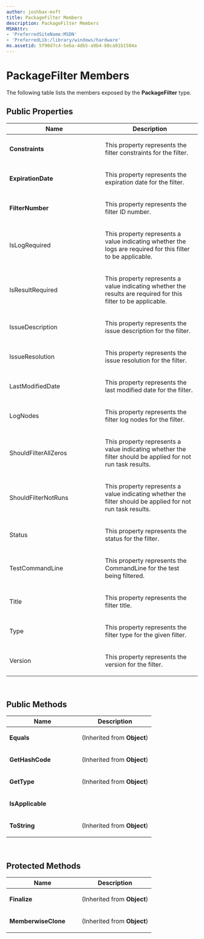 ```yaml
---
author: joshbax-msft
title: PackageFilter Members
description: PackageFilter Members
MSHAttr:
- 'PreferredSiteName:MSDN'
- 'PreferredLib:/library/windows/hardware'
ms.assetid: 5f90d7c4-5e6a-4db5-a9b4-88ca91b1504a
---
```


# PackageFilter Members


The following table lists the members exposed by the **PackageFilter** type.

## Public Properties


<table>
<colgroup>
<col width="50%" />
<col width="50%" />
</colgroup>
<thead>
<tr class="header">
<th>Name</th>
<th>Description</th>
</tr>
</thead>
<tbody>
<tr class="odd">
<td><p><strong>Constraints</strong></p></td>
<td><p>This property represents the filter constraints for the filter.</p></td>
</tr>
<tr class="even">
<td><p><strong>ExpirationDate</strong></p></td>
<td><p>This property represents the expiration date for the filter.</p></td>
</tr>
<tr class="odd">
<td><p><strong>FilterNumber</strong></p></td>
<td><p>This property represents the filter ID number.</p></td>
</tr>
<tr class="even">
<td><p>IsLogRequired</p></td>
<td><p>This property represents a value indicating whether the logs are required for this filter to be applicable.</p></td>
</tr>
<tr class="odd">
<td><p>IsResultRequired</p></td>
<td><p>This property represents a value indicating whether the results are required for this filter to be applicable.</p></td>
</tr>
<tr class="even">
<td><p>IssueDescription</p></td>
<td><p>This property represents the issue description for the filter.</p></td>
</tr>
<tr class="odd">
<td><p>IssueResolution</p></td>
<td><p>This property represents the issue resolution for the filter.</p></td>
</tr>
<tr class="even">
<td><p>LastModifiedDate</p></td>
<td><p>This property represents the last modified date for the filter.</p></td>
</tr>
<tr class="odd">
<td><p>LogNodes</p></td>
<td><p>This property represents the filter log nodes for the filter.</p></td>
</tr>
<tr class="even">
<td><p>ShouldFilterAllZeros</p></td>
<td><p>This property represents a value indicating whether the filter should be applied for not run task results.</p></td>
</tr>
<tr class="odd">
<td><p>ShouldFilterNotRuns</p></td>
<td><p>This property represents a value indicating whether the filter should be applied for not run task results.</p></td>
</tr>
<tr class="even">
<td><p>Status</p></td>
<td><p>This property represents the status for the filter.</p></td>
</tr>
<tr class="odd">
<td><p>TestCommandLine</p></td>
<td><p>This property represents the CommandLine for the test being filtered.</p></td>
</tr>
<tr class="even">
<td><p>Title</p></td>
<td><p>This property represents the filter title.</p></td>
</tr>
<tr class="odd">
<td><p>Type</p></td>
<td><p>This property represents the filter type for the given filter.</p></td>
</tr>
<tr class="even">
<td><p>Version</p></td>
<td><p>This property represents the version for the filter.</p></td>
</tr>
</tbody>
</table>

 

## Public Methods


<table>
<colgroup>
<col width="50%" />
<col width="50%" />
</colgroup>
<thead>
<tr class="header">
<th>Name</th>
<th>Description</th>
</tr>
</thead>
<tbody>
<tr class="odd">
<td><p><strong>Equals</strong></p></td>
<td><p>(Inherited from <strong>Object</strong>)</p></td>
</tr>
<tr class="even">
<td><p><strong>GetHashCode</strong></p></td>
<td><p>(Inherited from <strong>Object</strong>)</p></td>
</tr>
<tr class="odd">
<td><p><strong>GetType</strong></p></td>
<td><p>(Inherited from <strong>Object</strong>)</p></td>
</tr>
<tr class="even">
<td><p><strong>IsApplicable</strong></p></td>
<td><p></p></td>
</tr>
<tr class="odd">
<td><p><strong>ToString</strong></p></td>
<td><p>(Inherited from <strong>Object</strong>)</p></td>
</tr>
</tbody>
</table>

 

## Protected Methods


<table>
<colgroup>
<col width="50%" />
<col width="50%" />
</colgroup>
<thead>
<tr class="header">
<th>Name</th>
<th>Description</th>
</tr>
</thead>
<tbody>
<tr class="odd">
<td><p><strong>Finalize</strong></p></td>
<td><p>(Inherited from <strong>Object</strong>)</p></td>
</tr>
<tr class="even">
<td><p><strong>MemberwiseClone</strong></p></td>
<td><p>(Inherited from <strong>Object</strong>)</p></td>
</tr>
</tbody>
</table>

 

 

 






